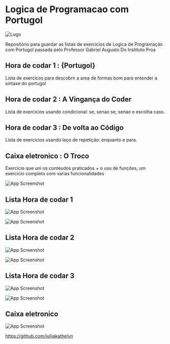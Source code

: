 
# Logica de Programacao com Portugol

![Logo](https://cdn.discordapp.com/attachments/896951718892437515/1354466746865684761/image.png?ex=67e564f5&is=67e41375&hm=0ef1d13a6f7ed7d0d9df27dbcd09ae177c536ea0fa515a81c207b561dd9ab4b6&)

Repositório para guardar as listas de exercicios de Logica de Programação com Portugol passada pelo Professor Gabriel Augusto Do Instituto Proa 


## Hora de codar 1 : {Portugol}

Lista de exercicos para descobrir a area de formas bom para entender a sintaxe do portugol

## Hora de codar 2 : A Vingança do Coder

Lista de exercicios usando condicional: se, senao se, senao e escolha caso.

## Hora de codar 3 : De volta ao Código
Lista de exercicios usando laço de repetição: enquanto e para.

## Caixa eletronico : O Troco

Exercicio que uni os conteudos praticados + o uso de funções, um exercicio completo com varias funcionalidades


![App Screenshot](https://cdn.discordapp.com/attachments/896951718892437515/1354460800839843880/image.png?ex=67e55f6b&is=67e40deb&hm=9c25c2a4b9708a184fd0726a1f815df77eac6912d0f151bbbf64d36b851fe85c&)












## Lista Hora de codar 1

![App Screenshot](https://cdn.discordapp.com/attachments/896951718892437515/1354463699359891666/image.png?ex=67e5621e&is=67e4109e&hm=971ccc5967a71b319d7836755c87dd08b4fb3a65f91e705ffa58dae09a183adc&)

![App Screenshot](https://cdn.discordapp.com/attachments/896951718892437515/1354464092277965013/image.png?ex=67e5627c&is=67e410fc&hm=e2ff396f2b7030d9b2b91ff43613872983779bf1b0d119b1d79bee5dcea4748c&)

## Lista Hora de codar 2

![App Screenshot](https://cdn.discordapp.com/attachments/896951718892437515/1354464581837127720/image.png?ex=67e562f1&is=67e41171&hm=a532ef6f292641497d98099ccb8ecb050c258bda803bcb9b1d7fe0d3b928519e&)

![App Screenshot](https://cdn.discordapp.com/attachments/896951718892437515/1354464659255857404/image.png?ex=67e56303&is=67e41183&hm=cc43d7490fcb248b5d852a0185d7d41eee6c3b228fca76ed8c32f8fb5ab92df9&)

## Lista Hora de codar 3

![App Screenshot](https://cdn.discordapp.com/attachments/896951718892437515/1354465441543753728/image.png?ex=67e563be&is=67e4123e&hm=3d6199ae7b9fa403e9aae1c68cbe536962bd321a442d9f9e31f57ab690f6cced&)

![App Screenshot](https://cdn.discordapp.com/attachments/896951718892437515/1354465522175185000/image.png?ex=67e563d1&is=67e41251&hm=357271db4d03dc1c41aa88e14a91982aa61a51951ea7f0eb3d92c156a1f079d1&)

## Caixa eletronico

![App Screenshot](https://cdn.discordapp.com/attachments/896951718892437515/1354466007770595391/image.png?ex=67e56445&is=67e412c5&hm=ade6460a6fbb00a61a7b25e0975c05861ea717c72ff7cbc499e34cbd085efc80&)

https://github.com/julliakathelyn
